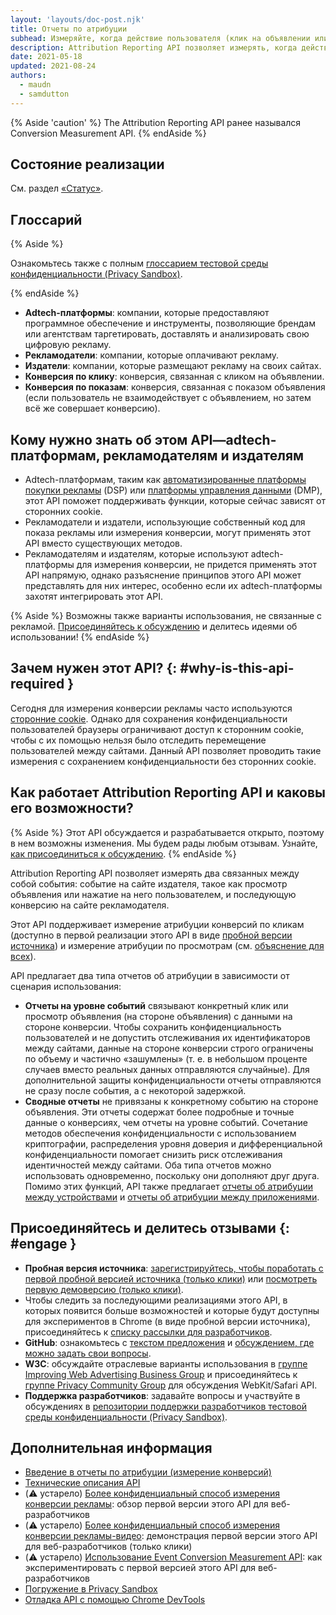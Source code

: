 ```yaml
---
layout: 'layouts/doc-post.njk'
title: Отчеты по атрибуции
subhead: Измеряйте, когда действие пользователя (клик на объявлении или его просмотр) приводит к конверсии, без использования межсайтовых идентификаторов.
description: Attribution Reporting API позволяет измерять, когда действие пользователя (клик на объявлении или его просмотр) приводит к конверсии, без использования межсайтовых идентификаторов.
date: 2021-05-18
updated: 2021-08-24
authors:
  - maudn
  - samdutton
---
```


{% Aside 'caution' %} The Attribution Reporting API ранее назывался Conversion Measurement API. {% endAside %}

## Состояние реализации

См. раздел [«Статус»](/docs/privacy-sandbox/attribution-reporting-introduction/#status).

## Глоссарий

{% Aside %}

Ознакомьтесь также с полным [глоссарием тестовой среды конфиденциальности (Privacy Sandbox)](/docs/privacy-sandbox/glossary/).

{% endAside %}

- **Adtech-платформы**: компании, которые предоставляют программное обеспечение и инструменты, позволяющие брендам или агентствам таргетировать, доставлять и анализировать свою цифровую рекламу.
- **Рекламодатели**: компании, которые оплачивают рекламу.
- **Издатели**: компании, которые размещают рекламу на своих сайтах.
- **Конверсия по клику**: конверсия, связанная с кликом на объявлении.
- **Конверсия по показам**: конверсия, связанная с показом объявления (если пользователь не взаимодействует с объявлением, но затем всё же совершает конверсию).

## Кому нужно знать об этом API—adtech-платформам, рекламодателям и издателям

- Adtech-платформам, таким как [автоматизированные платформы покупки рекламы](https://en.wikipedia.org/wiki/Demand-side_platform) (DSP) или [платформы управления данными](https://en.wikipedia.org/wiki/Data_management_platform) (DMP), этот API поможет поддерживать функции, которые сейчас зависят от сторонних cookie.
- Рекламодатели и издатели, использующие собственный код для показа рекламы или измерения конверсии, могут применять этот API вместо существующих методов.
- Рекламодателям и издателям, которые используют adtech-платформы для измерения конверсии, не придется применять этот API напрямую, однако разъяснение принципов этого API может представлять для них интерес, особенно если их adtech-платформы захотят интегрировать этот API.

{% Aside %} Возможны также варианты использования, не связанные с рекламой. [Присоединяйтесь к обсуждению](#engage) и делитесь идеями об использовании! {% endAside %}

## Зачем нужен этот API? {: #why-is-this-api-required }

Сегодня для измерения конверсии рекламы часто используются [сторонние cookie](https://developer.mozilla.org/docs/Web/HTTP/Cookies#Third-party_cookies). Однако для сохранения конфиденциальности пользователей браузеры ограничивают доступ к сторонним cookie, чтобы с их помощью нельзя было отследить перемещение пользователей между сайтами. Данный API позволяет проводить такие измерения с сохранением конфиденциальности без сторонних cookie.

## Как работает Attribution Reporting API и каковы его возможности?

{% Aside %} Этот API обсуждается и разрабатывается открыто, поэтому в нем возможны изменения. Мы будем рады любым отзывам. Узнайте, [как присоединиться к обсуждению](#engage). {% endAside %}

Attribution Reporting API позволяет измерять два связанных между собой события: событие на сайте издателя, такое как просмотр объявления или нажатие на него пользователем, и последующую конверсию на сайте рекламодателя.

Этот API поддерживает измерение атрибуции конверсий по кликам (доступно в первой реализации этого API в виде [пробной версии источника](https://web.dev/conversion-measurement/#browser-support)) и измерение атрибуции по просмотрам (см. [объяснение для всех](https://github.com/WICG/conversion-measurement-api/blob/main/event_attribution_reporting.md)).

API предлагает два типа отчетов об атрибуции в зависимости от сценария использования:

- **Отчеты на уровне событий** связывают конкретный клик или просмотр объявления (на стороне объявления) с данными на стороне конверсии. Чтобы сохранить конфиденциальность пользователей и не допустить отслеживания их идентификаторов между сайтами, данные на стороне конверсии строго ограничены по объему и частично «зашумлены» (т. е. в небольшом проценте случаев вместо реальных данных отправляются случайные). Для дополнительной защиты конфиденциальности отчеты отправляются не сразу после события, а с некоторой задержкой.
- **Сводные отчеты** не привязаны к конкретному событию на стороне объявления. Эти отчеты содержат более подробные и точные данные о конверсиях, чем отчеты на уровне событий. Сочетание методов обеспечения конфиденциальности с использованием криптографии, распределения уровня доверия и дифференциальной конфиденциальности помогает снизить риск отслеживания идентичностей между сайтами. Оба типа отчетов можно использовать одновременно, поскольку они дополняют друг друга. Помимо этих функций, API также предлагает [отчеты об атрибуции между устройствами](https://github.com/WICG/conversion-measurement-api/blob/main/cross_device.md) и [отчеты об атрибуции между приложениями](https://github.com/WICG/conversion-measurement-api/blob/main/app_to_web.md).

## Присоединяйтесь и делитесь отзывами {: #engage }

- **Пробная версия источника**: [зарегистрируйтесь, чтобы поработать с первой пробной версией источника (только клики)](/origintrials/#/view_trial/3411476717733150721) или [посмотреть первую демоверсию (только клики)](https://goo.gle/demo-event-level-conversion-measurement-api).
- Чтобы следить за последующими реализациями этого API, в которых появится больше возможностей и которые будут доступны для экспериментов в Chrome (в виде пробной версии источника), присоединяйтесь к [списку рассылки для разработчиков](https://groups.google.com/u/1/a/chromium.org/g/attribution-reporting-api-dev).
- **GitHub**: ознакомьтесь с [текстом предложения](https://github.com/WICG/conversion-measurement-api/) и [обсуждением, где можно задать свои вопросы](https://github.com/WICG/conversion-measurement-api/issues).
- **W3C**: обсуждайте отраслевые варианты использования в [группе Improving Web Advertising Business Group](https://www.w3.org/community/web-adv/participants) и присоединяйтесь к [группе Privacy Community Group](https://www.w3.org/community/privacycg/) для обсуждения WebKit/Safari API.
- **Поддержка разработчиков**: задавайте вопросы и участвуйте в обсуждениях в [репозитории поддержки разработчиков тестовой среды конфиденциальности (Privacy Sandbox)](https://github.com/GoogleChromeLabs/privacy-sandbox-dev-support).

## Дополнительная информация

- [Введение в отчеты по атрибуции (измерение конверсий)](/docs/privacy-sandbox/attribution-reporting-introduction)
- [Технические описания API](https://github.com/WICG/conversion-measurement-api/)
- (⚠️ устарело) [Более конфиденциальный способ измерения конверсии рекламы](https://web.dev/conversion-measurement/): обзор первой версии этого API для веб-разработчиков
- (⚠️ устарело) [Более конфиденциальный способ измерения конверсии рекламы-видео](https://www.youtube.com/watch?v=jcDfOoWwZcM): демонстрация первой версии этого API для веб-разработчиков (только клики)
- (⚠️ устарело) [Использование Event Conversion Measurement API](https://web.dev/using-conversion-measurement/): как экспериментировать с первой версией этого API для веб-разработчиков
- [Погружение в Privacy Sandbox](https://web.dev/digging-into-the-privacy-sandbox)
- [Отладка API с помощью Chrome DevTools](/blog/new-in-devtools-93/#attribution-reporting)
